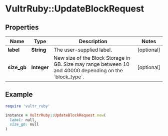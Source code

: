 # VultrRuby::UpdateBlockRequest

## Properties

| Name | Type | Description | Notes |
| ---- | ---- | ----------- | ----- |
| **label** | **String** | The user-supplied label. | [optional] |
| **size_gb** | **Integer** | New size of the Block Storage in GB. Size may range between 10 and 40000 depending on the &#x60;block_type&#x60;. | [optional] |

## Example

```ruby
require 'vultr_ruby'

instance = VultrRuby::UpdateBlockRequest.new(
  label: null,
  size_gb: null
)
```

